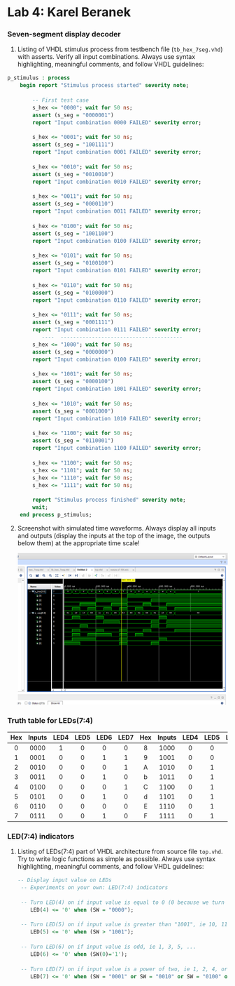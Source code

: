 # Lab 4: Karel Beranek

### Seven-segment display decoder

1. Listing of VHDL stimulus process from testbench file (`tb_hex_7seg.vhd`) with asserts. Verify all input combinations. Always use syntax highlighting, meaningful comments, and follow VHDL guidelines:

```vhdl
p_stimulus : process
    begin report "Stimulus process started" severity note;

        -- First test case
        s_hex <= "0000"; wait for 50 ns;
        assert (s_seg = "0000001")
        report "Input combination 0000 FAILED" severity error;
        
        s_hex <= "0001"; wait for 50 ns;
        assert (s_seg = "1001111")
        report "Input combination 0001 FAILED" severity error;
        
        s_hex <= "0010"; wait for 50 ns;
        assert (s_seg = "0010010")
        report "Input combination 0010 FAILED" severity error;
        
        s_hex <= "0011"; wait for 50 ns;
        assert (s_seg = "0000110")
        report "Input combination 0011 FAILED" severity error;
            
        s_hex <= "0100"; wait for 50 ns;
        assert (s_seg = "1001100")
        report "Input combination 0100 FAILED" severity error;
        
        s_hex <= "0101"; wait for 50 ns;
        assert (s_seg = "0100100")
        report "Input combination 0101 FAILED" severity error;
        
        s_hex <= "0110"; wait for 50 ns;
        assert (s_seg = "0100000")
        report "Input combination 0110 FAILED" severity error;
        
        s_hex <= "0111"; wait for 50 ns;
        assert (s_seg = "0001111")
        report "Input combination 0111 FAILED" severity error;
           ----  ---------------------------------------                          
        s_hex <= "1000"; wait for 50 ns;
        assert (s_seg = "0000000")
        report "Input combination 0100 FAILED" severity error;
        
        s_hex <= "1001"; wait for 50 ns;
        assert (s_seg = "0000100")
        report "Input combination 1001 FAILED" severity error;
        
        s_hex <= "1010"; wait for 50 ns;
        assert (s_seg = "0001000")
        report "Input combination 1010 FAILED" severity error;
        
        s_hex <= "1100"; wait for 50 ns;
        assert (s_seg = "0110001")
        report "Input combination 1100 FAILED" severity error;
        
        s_hex <= "1100"; wait for 50 ns;
        s_hex <= "1101"; wait for 50 ns;
        s_hex <= "1110"; wait for 50 ns;
        s_hex <= "1111"; wait for 50 ns;

        report "Stimulus process finished" severity note;
        wait;
    end process p_stimulus;
```

2. Screenshot with simulated time waveforms. Always display all inputs and outputs (display the inputs at the top of the image, the outputs below them) at the appropriate time scale!

   ![your figure](https://github.com/KajarCZ/digital-electronic-1-2022/blob/main/labs/04-segment/images/simulation.png)

### Truth table for LEDs(7:4)
| **Hex** | **Inputs** | **LED4** | **LED5** | **LED6** | **LED7** | **Hex** | **Inputs** | **LED4** | **LED5** | **LED6** | **LED7** |
| :-: | :-: | :-: | :-: | :-: | :-: | :-: | :-: | :-: | :-: | :-: | :-: |
| 0 | 0000 | 1 | 0 | 0 | 0 | 8 | 1000 | 0 | 0 | 0 | 1 |
| 1 | 0001 | 0 | 0 | 1 | 1 | 9 | 1001 | 0 | 0 | 1 | 0 |
| 2 | 0010 | 0 | 0 | 0 | 1 | A | 1010 | 0 | 1 | 0 | 0 |
| 3 | 0011 | 0 | 0 | 1 | 0 | b | 1011 | 0 | 1 | 1 | 0 |
| 4 | 0100 | 0 | 0 | 0 | 1 | C | 1100 | 0 | 1 | 0 | 0 |
| 5 | 0101 | 0 | 0 | 1 | 0 | d | 1101 | 0 | 1 | 1 | 0 |
| 6 | 0110 | 0 | 0 | 0 | 0 | E | 1110 | 0 | 1 | 0 | 0 |
| 7 | 0111 | 0 | 0 | 1 | 0 | F | 1111 | 0 | 1 | 1 | 0 |


### LED(7:4) indicators
1. Listing of LEDs(7:4) part of VHDL architecture from source file `top.vhd`. Try to write logic functions as simple as possible. Always use syntax highlighting, meaningful comments, and follow VHDL guidelines:

   ```vhdl
   -- Display input value on LEDs
    -- Experiments on your own: LED(7:4) indicators

    -- Turn LED(4) on if input value is equal to 0 (0 because we turn on LED by 0)
       LED(4) <= '0' when (SW = "0000");

    -- Turn LED(5) on if input value is greater than "1001", ie 10, 11, 12, ...
       LED(5) <= '0' when (SW > "1001");

    -- Turn LED(6) on if input value is odd, ie 1, 3, 5, ...
       LED(6) <= '0' when (SW(0)='1');

    -- Turn LED(7) on if input value is a power of two, ie 1, 2, 4, or 8
       LED(7) <= '0' when (SW = "0001" or SW = "0010" or SW = "0100" or SW = "1000");
   ```
